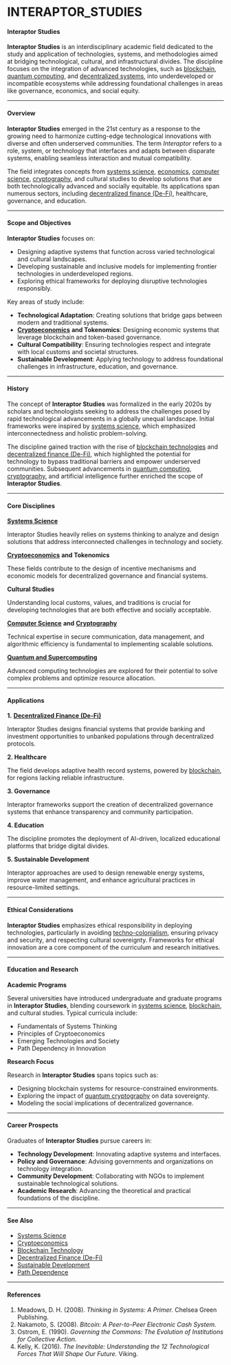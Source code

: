 # INTERAPTOR\_STUDIES

#### **Interaptor Studies**

**Interaptor Studies** is an interdisciplinary academic field dedicated to the study and application of technologies, systems, and methodologies aimed at bridging technological, cultural, and infrastructural divides. The discipline focuses on the integration of advanced technologies, such as [blockchain](CODE.md), [quantum computing](RAY_KURZWEIL.md), and [decentralized systems](DISABILITY_ACCESS.md), into underdeveloped or incompatible ecosystems while addressing foundational challenges in areas like governance, economics, and social equity.

***

#### **Overview**

**Interaptor Studies** emerged in the 21st century as a response to the growing need to harmonize cutting-edge technological innovations with diverse and often underserved communities. The term _Interaptor_ refers to a role, system, or technology that interfaces and adapts between disparate systems, enabling seamless interaction and mutual compatibility.

The field integrates concepts from [systems science](SYSTEMS_SCIENCE.md), [economics](ECONOPHYSICS.md), [computer science](CONSENT_NODES.md), [cryptography](DATA_ACQUISITION.md), and cultural studies to develop solutions that are both technologically advanced and socially equitable. Its applications span numerous sectors, including [decentralized finance (De-Fi)](DISC_SHAPED_UFO.md), healthcare, governance, and education.

***

#### **Scope and Objectives**

**Interaptor Studies** focuses on:

* Designing adaptive systems that function across varied technological and cultural landscapes.
* Developing sustainable and inclusive models for implementing frontier technologies in underdeveloped regions.
* Exploring ethical frameworks for deploying disruptive technologies responsibly.

Key areas of study include:

* **Technological Adaptation**: Creating solutions that bridge gaps between modern and traditional systems.
* [**Cryptoeconomics**](CULTURAL_NARRATIVES.md) **and Tokenomics**: Designing economic systems that leverage blockchain and token-based governance.
* **Cultural Compatibility**: Ensuring technologies respect and integrate with local customs and societal structures.
* **Sustainable Development**: Applying technology to address foundational challenges in infrastructure, education, and governance.

***

#### **History**

The concept of **Interaptor Studies** was formalized in the early 2020s by scholars and technologists seeking to address the challenges posed by rapid technological advancements in a globally unequal landscape. Initial frameworks were inspired by [systems science](SYSTEMS_SCIENCE.md), which emphasized interconnectedness and holistic problem-solving.

The discipline gained traction with the rise of [blockchain technologies](CODE.md) and [decentralized finance (De-Fi)](DISC_SHAPED_UFO.md), which highlighted the potential for technology to bypass traditional barriers and empower underserved communities. Subsequent advancements in [quantum computing](RAY_KURZWEIL.md), [cryptography](DATA_ACQUISITION.md), and artificial intelligence further enriched the scope of **Interaptor Studies**.

***

#### **Core Disciplines**

[**Systems Science**](SYSTEMS_SCIENCE.md)

Interaptor Studies heavily relies on systems thinking to analyze and design solutions that address interconnected challenges in technology and society.

[**Cryptoeconomics**](CULTURAL_NARRATIVES.md) **and Tokenomics**

These fields contribute to the design of incentive mechanisms and economic models for decentralized governance and financial systems.

**Cultural Studies**

Understanding local customs, values, and traditions is crucial for developing technologies that are both effective and socially acceptable.

[**Computer Science**](CONSENT_NODES.md) **and** [**Cryptography**](DATA_ACQUISITION.md)

Technical expertise in secure communication, data management, and algorithmic efficiency is fundamental to implementing scalable solutions.

[**Quantum and Supercomputing**](RAY_KURZWEIL.md)

Advanced computing technologies are explored for their potential to solve complex problems and optimize resource allocation.

***

#### **Applications**

**1.** [**Decentralized Finance (De-Fi)**](DISC_SHAPED_UFO.md)

Interaptor Studies designs financial systems that provide banking and investment opportunities to unbanked populations through decentralized protocols.

**2. Healthcare**

The field develops adaptive health record systems, powered by [blockchain](CODE.md), for regions lacking reliable infrastructure.

**3. Governance**

Interaptor frameworks support the creation of decentralized governance systems that enhance transparency and community participation.

**4. Education**

The discipline promotes the deployment of AI-driven, localized educational platforms that bridge digital divides.

**5. Sustainable Development**

Interaptor approaches are used to design renewable energy systems, improve water management, and enhance agricultural practices in resource-limited settings.

***

#### **Ethical Considerations**

**Interaptor Studies** emphasizes ethical responsibility in deploying technologies, particularly in avoiding [techno-colonialism](https://en.wikipedia.org/wiki/Techno-colonialism), ensuring privacy and security, and respecting cultural sovereignty. Frameworks for ethical innovation are a core component of the curriculum and research initiatives.

***

#### **Education and Research**

**Academic Programs**

Several universities have introduced undergraduate and graduate programs in **Interaptor Studies**, blending coursework in [systems science](SYSTEMS_SCIENCE.md), [blockchain](CODE.md), and cultural studies. Typical curricula include:

* Fundamentals of Systems Thinking
* Principles of Cryptoeconomics
* Emerging Technologies and Society
* Path Dependency in Innovation

**Research Focus**

Research in **Interaptor Studies** spans topics such as:

* Designing blockchain systems for resource-constrained environments.
* Exploring the impact of [quantum cryptography](REDDIT.md) on data sovereignty.
* Modeling the social implications of decentralized governance.

***

#### **Career Prospects**

Graduates of **Interaptor Studies** pursue careers in:

* **Technology Development**: Innovating adaptive systems and interfaces.
* **Policy and Governance**: Advising governments and organizations on technology integration.
* **Community Development**: Collaborating with NGOs to implement sustainable technological solutions.
* **Academic Research**: Advancing the theoretical and practical foundations of the discipline.

***

#### **See Also**

* [Systems Science](SYSTEMS_SCIENCE.md)
* [Cryptoeconomics](CULTURAL_NARRATIVES.md)
* [Blockchain Technology](CODE.md)
* [Decentralized Finance (De-Fi)](DISC_SHAPED_UFO.md)
* [Sustainable Development](TGE.md)
* [Path Dependence](PRICE_PER_COMPUTE.md)

***

#### **References**

1. Meadows, D. H. (2008). _Thinking in Systems: A Primer._ Chelsea Green Publishing.
2. Nakamoto, S. (2008). _Bitcoin: A Peer-to-Peer Electronic Cash System._
3. Ostrom, E. (1990). _Governing the Commons: The Evolution of Institutions for Collective Action._
4. Kelly, K. (2016). _The Inevitable: Understanding the 12 Technological Forces That Will Shape Our Future._ Viking.
